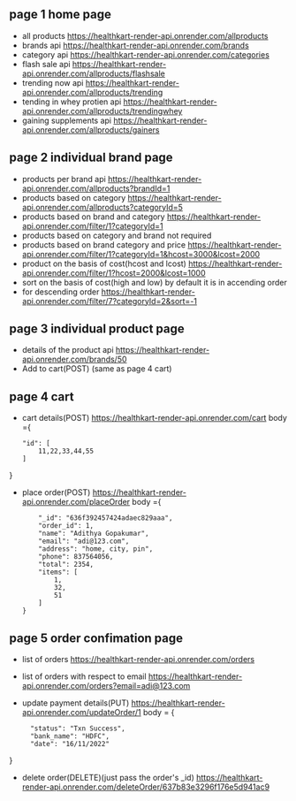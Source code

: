 ## page 1 home page

- all products
  https://healthkart-render-api.onrender.com/allproducts
- brands api
  https://healthkart-render-api.onrender.com/brands
- category api
  https://healthkart-render-api.onrender.com/categories
- flash sale api
  https://healthkart-render-api.onrender.com/allproducts/flashsale
- trending now api
  https://healthkart-render-api.onrender.com/allproducts/trending
- tending in whey protien api
  https://healthkart-render-api.onrender.com/allproducts/trendingwhey
- gaining supplements api
  https://healthkart-render-api.onrender.com/allproducts/gainers

## page 2 individual brand page

- products per brand api
  https://healthkart-render-api.onrender.com/allproducts?brandId=1
- products based on category
  https://healthkart-render-api.onrender.com/allproducts?categoryId=5
- products based on brand and category
  https://healthkart-render-api.onrender.com/filter/1?categoryId=1
- products based on category and brand
  not required
- products based on brand category and price
  https://healthkart-render-api.onrender.com/filter/1?categoryId=1&hcost=3000&lcost=2000
- product on the basis of cost(hcost and lcost)
  https://healthkart-render-api.onrender.com/filter/1?hcost=2000&lcost=1000
- sort on the basis of cost(high and low)
  by default it is in accending order
- for descending order
  https://healthkart-render-api.onrender.com/filter/7?categoryId=2&sort=-1

## page 3 individual product page

- details of the product api
  https://healthkart-render-api.onrender.com/brands/50
- Add to cart(POST)
  (same as page 4 cart)

## page 4 cart

- cart details(POST)
  https://healthkart-render-api.onrender.com/cart
  body ={

      "id": [
          11,22,33,44,55
      ]

}

- place order(POST)
  https://healthkart-render-api.onrender.com/placeOrder
  body ={

          "_id": "636f392457424adaec829aaa",
          "order_id": 1,
          "name": "Adithya Gopakumar",
          "email": "adi@123.com",
          "address": "home, city, pin",
          "phone": 837564056,
          "total": 2354,
          "items": [
              1,
              32,
              51
          ]
      }

## page 5 order confimation page

- list of orders
  https://healthkart-render-api.onrender.com/orders
- list of orders with respect to email
  https://healthkart-render-api.onrender.com/orders?email=adi@123.com
- update payment details(PUT)
  https://healthkart-render-api.onrender.com/updateOrder/1
  body = {

        "status": "Txn Success",
        "bank_name": "HDFC",
        "date": "16/11/2022"

}

- delete order(DELETE)(just pass the order's \_id)
  https://healthkart-render-api.onrender.com/deleteOrder/637b83e3296f176e5d941ac9
